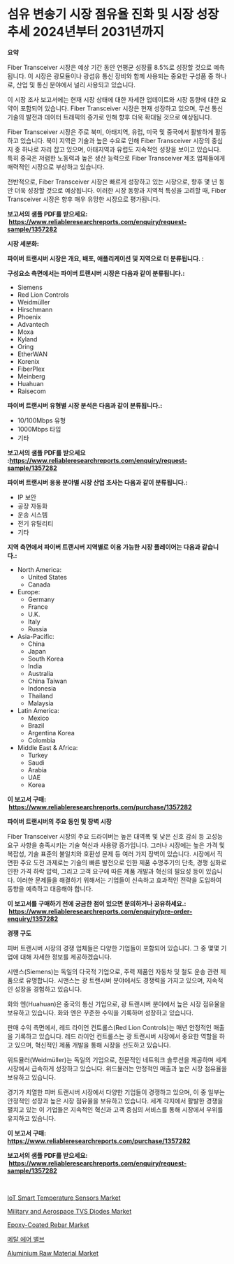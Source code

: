 <p><h1>섬유 변송기 시장 점유율 진화 및 시장 성장 추세 2024년부터 2031년까지</h1></p><p><strong>요약</strong></p>
<p><p>Fiber Transceiver 시장은 예상 기간 동안 연평균 성장률 8.5%로 성장할 것으로 예측됩니다. 이 시장은 광모듈이나 광섬유 통신 장비와 함께 사용되는 중요한 구성품 중 하나로, 산업 및 통신 분야에서 널리 사용되고 있습니다.</p><p>이 시장 조사 보고서에는 현재 시장 상태에 대한 자세한 업데이트와 시장 동향에 대한 요약이 포함되어 있습니다. Fiber Transceiver 시장은 현재 성장하고 있으며, 무선 통신 기술의 발전과 데이터 트래픽의 증가로 인해 향후 더욱 확대될 것으로 예상됩니다.</p><p>Fiber Transceiver 시장은 주로 북미, 아태지역, 유럽, 미국 및 중국에서 활발하게 활동하고 있습니다. 북미 지역은 기술과 높은 수요로 인해 Fiber Transceiver 시장의 중심지 중 하나로 자리 잡고 있으며, 아태지역과 유럽도 지속적인 성장을 보이고 있습니다. 특히 중국은 저렴한 노동력과 높은 생산 능력으로 Fiber Transceiver 제조 업체들에게 매력적인 시장으로 부상하고 있습니다.</p><p>전반적으로, Fiber Transceiver 시장은 빠르게 성장하고 있는 시장으로, 향후 몇 년 동안 더욱 성장할 것으로 예상됩니다. 이러한 시장 동향과 지역적 특성을 고려할 때, Fiber Transceiver 시장은 향후 매우 유망한 시장으로 평가됩니다.</p></p>
<p><strong>보고서의 샘플 PDF를 받으세요: &nbsp;<a href="https://www.reliableresearchreports.com/enquiry/request-sample/1357282">https://www.reliableresearchreports.com/enquiry/request-sample/1357282</a></strong></p>
<p><strong>시장 세분화:</strong></p>
<p><strong> 파이버 트랜시버 시장은 개요, 배포, 애플리케이션 및 지역으로 더 분류됩니다. :</strong></p>
<p><strong>구성요소 측면에서는 파이버 트랜시버 시장은 다음과 같이 분류됩니다.:</strong></p>
<p><ul><li>Siemens</li><li>Red Lion Controls</li><li>Weidmüller</li><li>Hirschmann</li><li>Phoenix</li><li>Advantech</li><li>Moxa</li><li>Kyland</li><li>Oring</li><li>EtherWAN</li><li>Korenix</li><li>FiberPlex</li><li>Meinberg</li><li>Huahuan</li><li>Raisecom</li></ul></p>
<p><strong> 파이버 트랜시버 유형별 시장 분석은 다음과 같이 분류됩니다.:</strong></p>
<p><ul><li>10/100Mbps 유형</li><li>1000Mbps 타입</li><li>기타</li></ul></p>
<p><strong>보고서의 샘플 PDF를 받으세요 :<a href="https://www.reliableresearchreports.com/enquiry/request-sample/1357282">https://www.reliableresearchreports.com/enquiry/request-sample/1357282</a></strong></p>
<p><strong> 파이버 트랜시버 응용 분야별 시장 산업 조사는 다음과 같이 분류됩니다.:</strong></p>
<p><ul><li>IP 보안</li><li>공장 자동화</li><li>운송 시스템</li><li>전기 유틸리티</li><li>기타</li></ul></p>
<p><strong>지역 측면에서 파이버 트랜시버 지역별로 이용 가능한 시장 플레이어는 다음과 같습니다.:</strong></p>
<p><ul>
    <li>
        North America:
        <ul>
            <li>United States</li>
            <li>Canada</li>
        </ul>
    </li>
    <li>
        Europe:
        <ul>
            <li>Germany</li>
            <li>France</li>
            <li>U.K.</li>
            <li>Italy</li>
            <li>Russia</li>
        </ul>
    </li>
    <li>
        Asia-Pacific:
        <ul>
            <li>China</li>
            <li>Japan</li>
            <li>South Korea</li>
            <li>India</li>
            <li>Australia</li>
            <li>China Taiwan</li>
            <li>Indonesia</li>
            <li>Thailand</li>
            <li>Malaysia</li>
        </ul>
    </li>
    <li>
        Latin America:
        <ul>
            <li>Mexico</li>
            <li>Brazil</li>
            <li>Argentina Korea</li>
            <li>Colombia</li>
        </ul>
    </li>
    <li>
        Middle East & Africa:
        <ul>
            <li>Turkey</li>
            <li>Saudi</li>
            <li>Arabia</li>
            <li>UAE</li>
            <li>Korea</li>
        </ul>
    </li>
    </ul></p>
<p><strong>이 보고서 구매: &nbsp;<a href="https://www.reliableresearchreports.com/purchase/1357282">https://www.reliableresearchreports.com/purchase/1357282</a></strong></p>
<p><strong>파이버 트랜시버의 주요 동인 및 장벽 시장</strong></p>
<p><p>Fiber Transceiver 시장의 주요 드라이버는 높은 대역폭 및 낮은 신호 감쇠 등 고성능 요구 사항을 충족시키는 기술 혁신과 사용량 증가입니다. 그러나 시장에는 높은 가격 및 복잡성, 기술 표준의 불일치와 호환성 문제 등 여러 가지 장벽이 있습니다. 시장에서 직면한 주요 도전 과제로는 기술의 빠른 발전으로 인한 제품 수명주기의 단축, 경쟁 심화로 인한 가격 하락 압력, 그리고 고객 요구에 따른 제품 개발과 혁신의 필요성 등이 있습니다. 이러한 문제들을 해결하기 위해서는 기업들이 신속하고 효과적인 전략을 도입하여 동향을 예측하고 대응해야 합니다.</p></p>
<p><strong>이 보고서를 구매하기 전에 궁금한 점이 있으면 문의하거나 공유하세요.: &nbsp;<a href="https://www.reliableresearchreports.com/enquiry/pre-order-enquiry/1357282">https://www.reliableresearchreports.com/enquiry/pre-order-enquiry/1357282</a></strong></p>
<p><strong>경쟁 구도</strong></p>
<p><p>피버 트랜시버 시장의 경쟁 업체들은 다양한 기업들이 포함되어 있습니다. 그 중 몇몇 기업에 대해 자세한 정보를 제공하겠습니다.</p><p>시맨스(Siemens)는 독일의 다국적 기업으로, 주력 제품인 자동차 및 철도 운송 관련 제품으로 유명합니다. 시맨스는 광 트랜시버 분야에서도 경쟁력을 가지고 있으며, 지속적인 성장을 경험하고 있습니다.</p><p>화와 엔(Huahuan)은 중국의 통신 기업으로, 광 트랜시버 분야에서 높은 시장 점유율을 보유하고 있습니다. 화와 엔은 꾸준한 수익을 기록하며 성장하고 있습니다.</p><p>판매 수익 측면에서, 레드 라이언 컨트롤스(Red Lion Controls)는 매년 안정적인 매출을 기록하고 있습니다. 레드 라이언 컨트롤스는 광 트랜시버 시장에서 중요한 역할을 하고 있으며, 혁신적인 제품 개발을 통해 시장을 선도하고 있습니다.</p><p>위드뮬러(Weidmüller)는 독일의 기업으로, 전문적인 네트워크 솔루션을 제공하며 세계 시장에서 급속하게 성장하고 있습니다. 위드뮬러는 안정적인 매출과 높은 시장 점유율을 보유하고 있습니다.</p><p>경기가 치열한 피버 트랜시버 시장에서 다양한 기업들이 경쟁하고 있으며, 이 중 일부는 안정적인 성장과 높은 시장 점유율을 보유하고 있습니다. 세계 각지에서 활발한 경쟁을 펼치고 있는 이 기업들은 지속적인 혁신과 고객 중심의 서비스를 통해 시장에서 우위를 유지하고 있습니다.</p></p>
<p><strong>이 보고서 구매: &nbsp; <a href="https://www.reliableresearchreports.com/purchase/1357282">https://www.reliableresearchreports.com/purchase/1357282</a></strong></p>
<p><strong>보고서의 샘플 PDF를 받으세요: &nbsp;<a href="https://www.reliableresearchreports.com/enquiry/request-sample/1357282">https://www.reliableresearchreports.com/enquiry/request-sample/1357282</a></strong><strong></strong></p>
<p>&nbsp;</p>
<p><p><a href="https://view.publitas.com/reportprime-1/iot-smart-temperature-sensors-market-insights-market-players-and-forecast-till-2031/">IoT Smart Temperature Sensors Market</a></p><p><a href="https://view.publitas.com/reportprime-1/military-and-aerospace-tvs-diodes-market-challenges-opportunities-and-growth-drivers-and-major-market-players-forecasted-for-period-from-2024-2031/">Military and Aerospace TVS Diodes Market</a></p><p><a href="https://sulfuric-clavicle-d39.notion.site/Epoxy-Coated-Rebar-Market-Research-Report-Provides-Critical-Insights-that-can-help-Shape-Business-De-889a88df2b8d43d188019497528c68d6">Epoxy-Coated Rebar Market</a></p><p><a href="https://github.com/nuekbpymrrz5/Market-Research-Report-List-1/blob/main/9917043193657.md">메탈 에어 밸브</a></p><p><a href="https://github.com/yoshih12/Market-Research-Report-List-2/blob/main/aluminium-raw-material-market.md">Aluminium Raw Material Market</a></p></p>